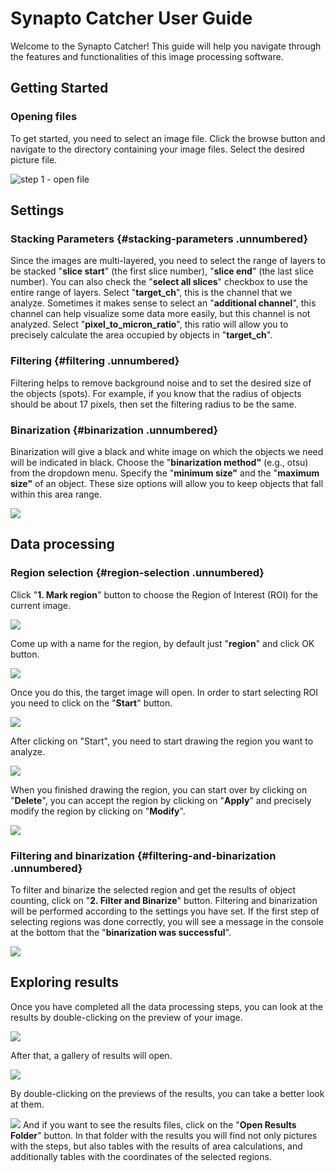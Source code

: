 # Synapto Catcher User Guide
Welcome to the Synapto Catcher! This guide will help you navigate through the features and functionalities of this image processing software.

## Getting Started
### Opening files

To get started, you need to select an image file. Click the browse
button and navigate to the directory containing your image files. Select
the desired picture file.

![step 1 - open file](media/media/step1_open_file.png)

## Settings

### Stacking Parameters {#stacking-parameters .unnumbered}

Since the images are multi-layered, you need to select the range of
layers to be stacked "**slice start**" (the first slice number),
"**slice end**" (the last slice number). You can also check the
"**select all slices**" checkbox to use the entire range of layers.
Select "**target_ch**", this is the channel that we analyze. Sometimes
it makes sense to select an "**additional channel**", this channel can
help visualize some data more easily, but this channel is not analyzed.
Select "**pixel_to_micron_ratio**", this ratio will allow you to
precisely calculate the area occupied by objects in "**target_ch**".

### Filtering {#filtering .unnumbered}

Filtering helps to remove background noise and to set the desired size
of the objects (spots). For example, if you know that the radius of
objects should be about 17 pixels, then set the filtering radius to be
the same.

### Binarization {#binarization .unnumbered}

Binarization will give a black and white image on which the objects we
need will be indicated in black. Choose the "**binarization method"**
(e.g., otsu) from the dropdown menu. Specify the "**minimum size"** and
the "**maximum size"** of an object. These size options will allow you
to keep objects that fall within this area range.

![](media/media/step2_setup_settings.png)
## Data processing

### Region selection {#region-selection .unnumbered}

Click "**1. Mark region**" button to choose the Region of Interest (ROI)
for the current image.

![](media/media/step3_0_mark_region.png)

Come up with a name for the region, by default just "**region**" and
click OK button.

![](media/media/step3_1_name_region.png)

Once you do this, the target image will open. In order to start
selecting ROI you need to click on the \"**Start**\" button.

![](media/media/step3_2_start_selection.png)

After clicking on \"Start\", you need to start drawing the region you
want to analyze.

![](media/media/step3_3_draw_region.png)

When you finished drawing the region, you can start over by clicking on
"**Delete**", you can accept the region by clicking on "**Apply**" and
precisely modify the region by clicking on "**Modify**".

![](media/media/step3_3_modify_region.png)

### Filtering and binarization {#filtering-and-binarization .unnumbered}

To filter and binarize the selected region and get the results of object
counting, click on "**2. Filter and Binarize**" button. Filtering and
binarization will be performed according to the settings you have set.
If the first step of selecting regions was done correctly, you will see
a message in the console at the bottom that the "**binarization was
successful**".

![](media/media/step4_filter_and_binarize.png)
## Exploring results

Once you have completed all the data processing steps, you can look at
the results by double-clicking on the preview of your image.

![](media/media/step5_0_open_results.png)

After that, a gallery of results will open.

![](media/media/step5_1_first_result.png)

By double-clicking on the previews of the results, you can take a better
look at them.

![](media/media/step5_2_all_results.png) And if you want to see the results files,
click on the \"**Open Results Folder**\" button. In that folder with the
results you will find not only pictures with the steps, but also tables
with the results of area calculations, and additionally tables with the
coordinates of the selected regions.
